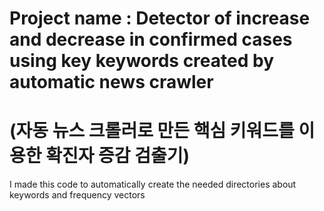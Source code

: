 # Project name : Detector of increase and decrease in confirmed cases using key keywords created by automatic news crawler
# (자동 뉴스 크롤러로 만든 핵심 키워드를 이용한 확진자 증감 검출기)

I made this code to automatically create the needed directories about keywords and frequency vectors 
